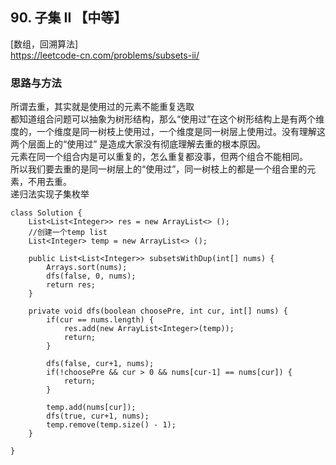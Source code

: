 ## 90. 子集 II 【中等】     
[数组，回溯算法]     
https://leetcode-cn.com/problems/subsets-ii/    

### 思路与方法     
所谓去重，其实就是使用过的元素不能重复选取      
都知道组合问题可以抽象为树形结构，那么“使用过”在这个树形结构上是有两个维度的，一个维度是同一树枝上使用过，一个维度是同一树层上使用过。没有理解这两个层面上的“使用过” 是造成大家没有彻底理解去重的根本原因。       
元素在同一个组合内是可以重复的，怎么重复都没事，但两个组合不能相同。      
所以我们要去重的是同一树层上的“使用过”，同一树枝上的都是一个组合里的元素，不用去重。      
递归法实现子集枚举     
```
class Solution {
    List<List<Integer>> res = new ArrayList<> ();
    //创建一个temp list
    List<Integer> temp = new ArrayList<> ();

    public List<List<Integer>> subsetsWithDup(int[] nums) {
        Arrays.sort(nums);
        dfs(false, 0, nums);
        return res;
    }

    private void dfs(boolean choosePre, int cur, int[] nums) {
        if(cur == nums.length) {
            res.add(new ArrayList<Integer>(temp));
            return;
        }

        dfs(false, cur+1, nums);
        if(!choosePre && cur > 0 && nums[cur-1] == nums[cur]) {
            return;
        }

        temp.add(nums[cur]);
        dfs(true, cur+1, nums);
        temp.remove(temp.size() - 1);
    }

}
```



